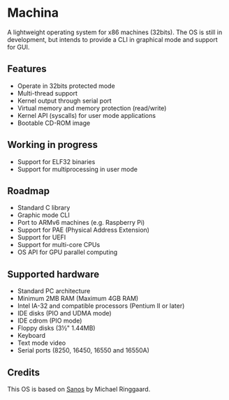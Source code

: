 Machina
=======

A lightweight operating system for x86 machines (32bits). The OS is still in development,
but intends to provide a CLI in graphical mode and support for GUI.


Features
----------------

- Operate in 32bits protected mode
- Multi-thread support
- Kernel output through serial port
- Virtual memory and memory protection (read/write)
- Kernel API (syscalls) for user mode applications
- Bootable CD-ROM image


Working in progress
-------------------

- Support for ELF32 binaries
- Support for multiprocessing in user mode


Roadmap
-------

- Standard C library
- Graphic mode CLI
- Port to ARMv6 machines (e.g. Raspberry Pi)
- Support for PAE (Physical Address Extension)
- Support for UEFI
- Support for multi-core CPUs
- OS API for GPU parallel computing


Supported hardware
------------------

 - Standard PC architecture
 - Minimum 2MB RAM (Maximum 4GB RAM)
 - Intel IA-32 and compatible processors (Pentium II or later)
 - IDE disks (PIO and UDMA mode)
 - IDE cdrom (PIO mode)
 - Floppy disks (3½" 1.44MB)
 - Keyboard
 - Text mode video
 - Serial ports (8250, 16450, 16550 and 16550A)


Credits
-------

This OS is based on [Sanos](http://www.jbox.dk) by Michael Ringgaard.
